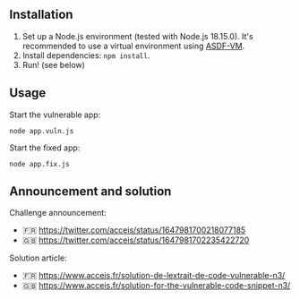 ## Installation

1. Set up a Node.js environment (tested with Node.js 18.15.0). It's recommended to use a virtual environment using [ASDF-VM](https://asdf-vm.com/).
2. Install dependencies: `npm install`.
3. Run! (see below)

## Usage

Start the vulnerable app:

```
node app.vuln.js
```

Start the fixed app:

```
node app.fix.js
```

## Announcement and solution

Challenge announcement:

- 🇫🇷 https://twitter.com/acceis/status/1647981700218077185
- 🇬🇧 https://twitter.com/acceis/status/1647981702235422720

Solution article:

- 🇫🇷 https://www.acceis.fr/solution-de-lextrait-de-code-vulnerable-n3/
- 🇬🇧 https://www.acceis.fr/solution-for-the-vulnerable-code-snippet-n3/
